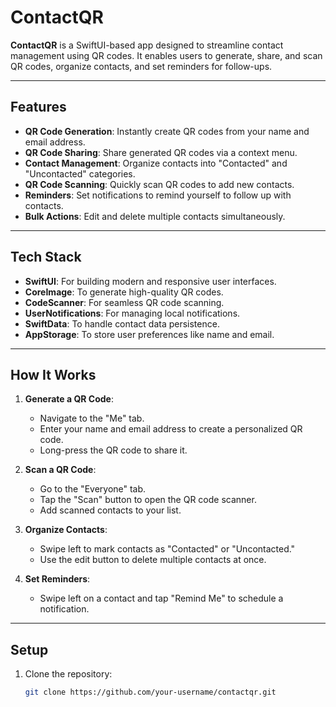 # ContactQR

**ContactQR** is a SwiftUI-based app designed to streamline contact management using QR codes. It enables users to generate, share, and scan QR codes, organize contacts, and set reminders for follow-ups.

---

## Features

- **QR Code Generation**: Instantly create QR codes from your name and email address.
- **QR Code Sharing**: Share generated QR codes via a context menu.
- **Contact Management**: Organize contacts into "Contacted" and "Uncontacted" categories.
- **QR Code Scanning**: Quickly scan QR codes to add new contacts.
- **Reminders**: Set notifications to remind yourself to follow up with contacts.
- **Bulk Actions**: Edit and delete multiple contacts simultaneously.

---

## Tech Stack

- **SwiftUI**: For building modern and responsive user interfaces.
- **CoreImage**: To generate high-quality QR codes.
- **CodeScanner**: For seamless QR code scanning.
- **UserNotifications**: For managing local notifications.
- **SwiftData**: To handle contact data persistence.
- **AppStorage**: To store user preferences like name and email.

---

## How It Works

1. **Generate a QR Code**:
   - Navigate to the "Me" tab.
   - Enter your name and email address to create a personalized QR code.
   - Long-press the QR code to share it.

2. **Scan a QR Code**:
   - Go to the "Everyone" tab.
   - Tap the "Scan" button to open the QR code scanner.
   - Add scanned contacts to your list.

3. **Organize Contacts**:
   - Swipe left to mark contacts as "Contacted" or "Uncontacted."
   - Use the edit button to delete multiple contacts at once.

4. **Set Reminders**:
   - Swipe left on a contact and tap "Remind Me" to schedule a notification.

---

## Setup

1. Clone the repository:
   ```bash
   git clone https://github.com/your-username/contactqr.git
